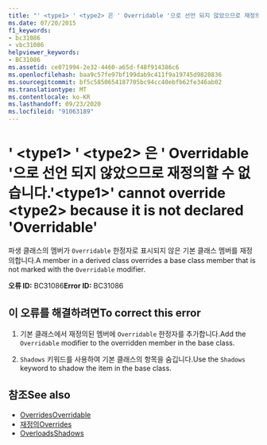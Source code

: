 ```yaml
---
title: "' <type1> ' <type2> 은 ' Overridable '으로 선언 되지 않았으므로 재정의할 수 없습니다."
ms.date: 07/20/2015
f1_keywords:
- bc31086
- vbc31086
helpviewer_keywords:
- BC31086
ms.assetid: ce071994-2e32-4460-a65d-f48f914386c6
ms.openlocfilehash: baa9c57fe97bf199dab9c411f9a19745d9820836
ms.sourcegitcommit: bf5c5850654187705bc94cc40ebfb62fe346ab02
ms.translationtype: MT
ms.contentlocale: ko-KR
ms.lasthandoff: 09/23/2020
ms.locfileid: "91063189"
---
```

# <a name="type1-cannot-override-type2-because-it-is-not-declared-overridable"></a><span data-ttu-id="a7429-102">' \<type1> ' \<type2> 은 ' Overridable '으로 선언 되지 않았으므로 재정의할 수 없습니다.</span><span class="sxs-lookup"><span data-stu-id="a7429-102">'\<type1>' cannot override \<type2> because it is not declared 'Overridable'</span></span>

<span data-ttu-id="a7429-103">파생 클래스의 멤버가 `Overridable` 한정자로 표시되지 않은 기본 클래스 멤버를 재정의합니다.</span><span class="sxs-lookup"><span data-stu-id="a7429-103">A member in a derived class overrides a base class member that is not marked with the `Overridable` modifier.</span></span>  
  
 <span data-ttu-id="a7429-104">**오류 ID:** BC31086</span><span class="sxs-lookup"><span data-stu-id="a7429-104">**Error ID:** BC31086</span></span>  
  
## <a name="to-correct-this-error"></a><span data-ttu-id="a7429-105">이 오류를 해결하려면</span><span class="sxs-lookup"><span data-stu-id="a7429-105">To correct this error</span></span>  
  
1. <span data-ttu-id="a7429-106">기본 클래스에서 재정의된 멤버에 `Overridable` 한정자를 추가합니다.</span><span class="sxs-lookup"><span data-stu-id="a7429-106">Add the `Overridable` modifier to the overridden member in the base class.</span></span>  
  
2. <span data-ttu-id="a7429-107">`Shadows` 키워드를 사용하여 기본 클래스의 항목을 숨깁니다.</span><span class="sxs-lookup"><span data-stu-id="a7429-107">Use the `Shadows` keyword to shadow the item in the base class.</span></span>  
  
## <a name="see-also"></a><span data-ttu-id="a7429-108">참조</span><span class="sxs-lookup"><span data-stu-id="a7429-108">See also</span></span>

- [<span data-ttu-id="a7429-109">Overrides</span><span class="sxs-lookup"><span data-stu-id="a7429-109">Overridable</span></span>](../language-reference/modifiers/overridable.md)
- [<span data-ttu-id="a7429-110">재정의</span><span class="sxs-lookup"><span data-stu-id="a7429-110">Overrides</span></span>](../language-reference/modifiers/overrides.md)
- [<span data-ttu-id="a7429-111">Overloads</span><span class="sxs-lookup"><span data-stu-id="a7429-111">Shadows</span></span>](../language-reference/modifiers/shadows.md)
